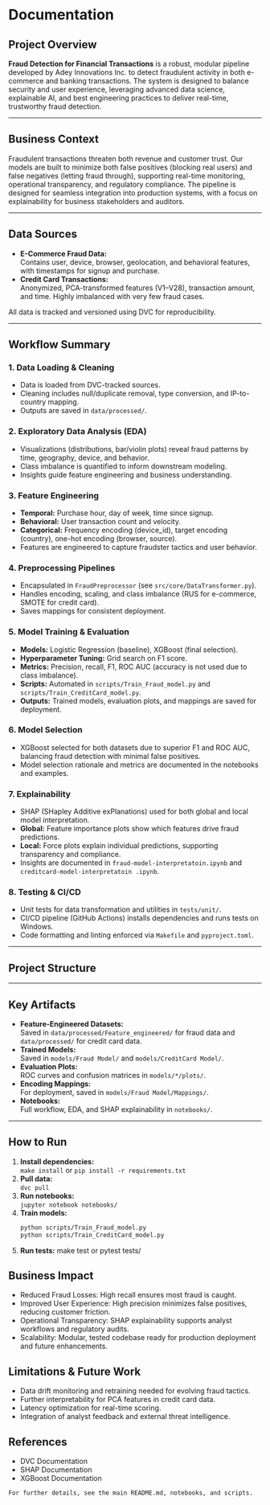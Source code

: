 # Documentation

## Project Overview

**Fraud Detection for Financial Transactions** is a robust, modular pipeline developed by Adey Innovations Inc. to detect fraudulent activity in both e-commerce and banking transactions. The system is designed to balance security and user experience, leveraging advanced data science, explainable AI, and best engineering practices to deliver real-time, trustworthy fraud detection.

---

## Business Context

Fraudulent transactions threaten both revenue and customer trust. Our models are built to minimize both false positives (blocking real users) and false negatives (letting fraud through), supporting real-time monitoring, operational transparency, and regulatory compliance. The pipeline is designed for seamless integration into production systems, with a focus on explainability for business stakeholders and auditors.

---

## Data Sources

- **E-Commerce Fraud Data:**  
  Contains user, device, browser, geolocation, and behavioral features, with timestamps for signup and purchase.
- **Credit Card Transactions:**  
  Anonymized, PCA-transformed features (V1–V28), transaction amount, and time. Highly imbalanced with very few fraud cases.

All data is tracked and versioned using DVC for reproducibility.

---

## Workflow Summary

### 1. Data Loading & Cleaning

- Data is loaded from DVC-tracked sources.
- Cleaning includes null/duplicate removal, type conversion, and IP-to-country mapping.
- Outputs are saved in `data/processed/`.

### 2. Exploratory Data Analysis (EDA)

- Visualizations (distributions, bar/violin plots) reveal fraud patterns by time, geography, device, and behavior.
- Class imbalance is quantified to inform downstream modeling.
- Insights guide feature engineering and business understanding.

### 3. Feature Engineering

- **Temporal:** Purchase hour, day of week, time since signup.
- **Behavioral:** User transaction count and velocity.
- **Categorical:** Frequency encoding (device_id), target encoding (country), one-hot encoding (browser, source).
- Features are engineered to capture fraudster tactics and user behavior.

### 4. Preprocessing Pipelines

- Encapsulated in `FraudPreprocessor` (see `src/core/DataTransformer.py`).
- Handles encoding, scaling, and class imbalance (RUS for e-commerce, SMOTE for credit card).
- Saves mappings for consistent deployment.

### 5. Model Training & Evaluation

- **Models:** Logistic Regression (baseline), XGBoost (final selection).
- **Hyperparameter Tuning:** Grid search on F1 score.
- **Metrics:** Precision, recall, F1, ROC AUC (accuracy is not used due to class imbalance).
- **Scripts:** Automated in `scripts/Train_Fraud_model.py` and `scripts/Train_CreditCard_model.py`.
- **Outputs:** Trained models, evaluation plots, and mappings are saved for deployment.

### 6. Model Selection

- XGBoost selected for both datasets due to superior F1 and ROC AUC, balancing fraud detection with minimal false positives.
- Model selection rationale and metrics are documented in the notebooks and examples.

### 7. Explainability

- SHAP (SHapley Additive exPlanations) used for both global and local model interpretation.
- **Global:** Feature importance plots show which features drive fraud predictions.
- **Local:** Force plots explain individual predictions, supporting transparency and compliance.
- Insights are documented in `fraud-model-interpretatoin.ipynb` and `creditcard-model-interpretatoin .ipynb`.

### 8. Testing & CI/CD

- Unit tests for data transformation and utilities in `tests/unit/`.
- CI/CD pipeline (GitHub Actions) installs dependencies and runs tests on Windows.
- Code formatting and linting enforced via `Makefile` and `pyproject.toml`.

---

## Project Structure


---

## Key Artifacts

- **Feature-Engineered Datasets:**  
  Saved in `data/processed/Feature_engineered/` for fraud data and `data/processed/` for credit card data.
- **Trained Models:**  
  Saved in `models/Fraud Model/` and `models/CreditCard Model/`.
- **Evaluation Plots:**  
  ROC curves and confusion matrices in `models/*/plots/`.
- **Encoding Mappings:**  
  For deployment, saved in `models/Fraud Model/Mappings/`.
- **Notebooks:**  
  Full workflow, EDA, and SHAP explainability in `notebooks/`.

---

## How to Run

1. **Install dependencies:**  
   `make install` or `pip install -r requirements.txt`
2. **Pull data:**  
   `dvc pull`
3. **Run notebooks:**  
   `jupyter notebook notebooks/`
4. **Train models:**  
   ```bash
   python scripts/Train_Fraud_model.py
   python scripts/Train_CreditCard_model.py
5. **Run tests:**
    make test or pytest tests/

## Business Impact
   - Reduced Fraud Losses:
    High recall ensures most fraud is caught.
   - Improved User Experience:
    High precision minimizes false positives, reducing customer friction.
   - Operational Transparency:
    SHAP explainability supports analyst workflows and regulatory audits.
   - Scalability:
    Modular, tested codebase ready for production deployment and future enhancements.

## Limitations & Future Work
- Data drift monitoring and retraining needed for evolving fraud tactics.
- Further interpretability for PCA features in credit card data.
- Latency optimization for real-time scoring.
- Integration of analyst feedback and external threat intelligence.

## References
- DVC Documentation
- SHAP Documentation
- XGBoost Documentation

``````For further details, see the main README.md, notebooks, and scripts. ``````